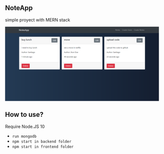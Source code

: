 ## NoteApp

simple proyect with MERN stack

![screenshot](screenshot.png)

## How to use?

Require Node.JS 10

- `run mongodb`
- `npm start in backend folder`
- `npm start in frontend folder`

